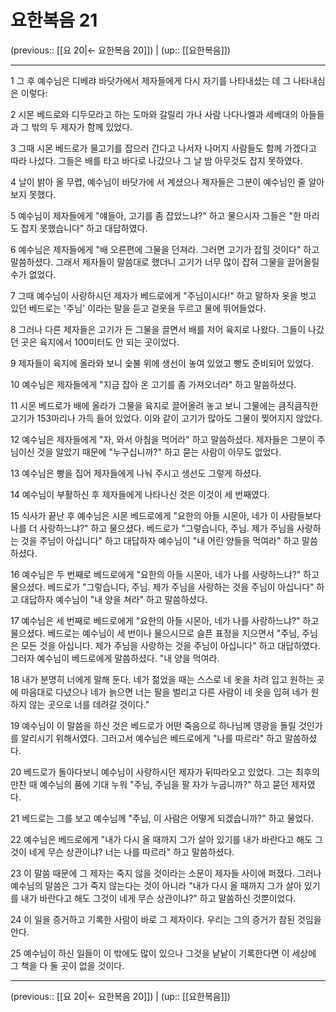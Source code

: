 # 요한복음 21

(previous:: [[요 20|← 요한복음 20]]) | (up:: [[요한복음]])

***




1 
그 후 예수님은 디베랴 바닷가에서 제자들에게 다시 자기를 나타내셨는 데 그 나타내심은 이렇다: 



2 
시몬 베드로와 디두모라고 하는 도마와 갈릴리 가나 사람 나다나엘과 세베대의 아들들과 그 밖의 두 제자가 함께 있었다. 



3 
그때 시몬 베드로가 물고기를 잡으러 간다고 나서자 나머지 사람들도 함께 가겠다고 따라 나섰다. 그들은 배를 타고 바다로 나갔으나 그 날 밤 아무것도 잡지 못하였다. 



4 
날이 밝아 올 무렵, 예수님이 바닷가에 서 계셨으나 제자들은 그분이 예수님인 줄 알아보지 못했다. 



5 
예수님이 제자들에게 "얘들아, 고기를 좀 잡았느냐?" 하고 물으시자 그들은 "한 마리도 잡지 못했습니다" 하고 대답하였다. 



6 
예수님은 제자들에게 "배 오른편에 그물을 던져라. 그러면 고기가 잡힐 것이다" 하고 말씀하셨다. 그래서 제자들이 말씀대로 했더니 고기가 너무 많이 잡혀 그물을 끌어올릴 수가 없었다. 



7 
그때 예수님이 사랑하시던 제자가 베드로에게 "주님이시다!" 하고 말하자 옷을 벗고 있던 베드로는 '주님' 이라는 말을 듣고 겉옷을 두르고 물에 뛰어들었다. 



8 
그러나 다른 제자들은 고기가 든 그물을 끌면서 배를 저어 육지로 나왔다. 그들이 나갔던 곳은 육지에서 100미터도 안 되는 곳이었다. 



9 
제자들이 육지에 올라와 보니 숯불 위에 생선이 놓여 있었고 빵도 준비되어 있었다. 



10 
예수님은 제자들에게 "지금 잡아 온 고기를 좀 가져오너라" 하고 말씀하셨다. 



11 
시몬 베드로가 배에 올라가 그물을 육지로 끌어올려 놓고 보니 그물에는 큼직큼직한 고기가 153마리나 가득 들어 있었다. 이와 같이 고기가 많아도 그물이 찢어지지 않았다. 



12 
예수님은 제자들에게 "자, 와서 아침을 먹어라" 하고 말씀하셨다. 제자들은 그분이 주님이신 것을 알았기 때문에 "누구십니까?" 하고 묻는 사람이 아무도 없었다. 



13 
예수님은 빵을 집어 제자들에게 나눠 주시고 생선도 그렇게 하셨다. 



14 
예수님이 부활하신 후 제자들에게 나타나신 것은 이것이 세 번째였다. 



15 
식사가 끝난 후 예수님은 시몬 베드로에게 "요한의 아들 시몬아, 네가 이 사람들보다 나를 더 사랑하느냐?" 하고 물으셨다. 베드로가 "그렇습니다, 주님. 제가 주님을 사랑하는 것을 주님이 아십니다" 하고 대답하자 예수님이 "내 어린 양들을 먹여라" 하고 말씀하셨다. 



16 
예수님은 두 번째로 베드로에게 "요한의 아들 시몬아, 네가 나를 사랑하느냐?" 하고 물으셨다. 베드로가 "그렇습니다, 주님. 제가 주님을 사랑하는 것을 주님이 아십니다" 하고 대답하자 예수님이 "내 양을 쳐라" 하고 말씀하셨다. 



17 
예수님은 세 번째로 베드로에게 "요한의 아들 시몬아, 네가 나를 사랑하느냐?" 하고 물으셨다. 베드로는 예수님이 세 번이나 물으시므로 슬픈 표정을 지으면서 "주님, 주님은 모든 것을 아십니다. 제가 주님을 사랑하는 것을 주님이 아십니다" 하고 대답하였다. 그러자 예수님이 베드로에게 말씀하셨다. "내 양을 먹여라. 



18 
내가 분명히 너에게 말해 둔다. 네가 젊었을 때는 스스로 네 옷을 차려 입고 원하는 곳에 마음대로 다녔으나 네가 늙으면 너는 팔을 벌리고 다른 사람이 네 옷을 입혀 네가 원하지 않는 곳으로 너를 데려갈 것이다." 



19 
예수님이 이 말씀을 하신 것은 베드로가 어떤 죽음으로 하나님께 영광을 돌릴 것인가를 알리시기 위해서였다. 그러고서 예수님은 베드로에게 "나를 따르라" 하고 말씀하셨다. 



20 
베드로가 돌아다보니 예수님이 사랑하시던 제자가 뒤따라오고 있었다. 그는 최후의 만찬 때 예수님의 품에 기대 누워 "주님, 주님을 팔 자가 누굽니까?" 하고 묻던 제자였다. 



21 
베드로는 그를 보고 예수님께 "주님, 이 사람은 어떻게 되겠습니까?" 하고 물었다. 



22 
예수님은 베드로에게 "내가 다시 올 때까지 그가 살아 있기를 내가 바란다고 해도 그것이 네게 무슨 상관이냐? 너는 나를 따르라" 하고 말씀하셨다. 



23 
이 말씀 때문에 그 제자는 죽지 않을 것이라는 소문이 제자들 사이에 퍼졌다. 그러나 예수님의 말씀은 그가 죽지 않는다는 것이 아니라 "내가 다시 올 때까지 그가 살아 있기를 내가 바란다고 해도 그것이 네게 무슨 상관이냐?" 하고 말씀하신 것뿐이었다. 



24 
이 일을 증거하고 기록한 사람이 바로 그 제자이다. 우리는 그의 증거가 참된 것임을 안다. 



25 
예수님이 하신 일들이 이 밖에도 많이 있으나 그것을 낱낱이 기록한다면 이 세상에 그 책을 다 둘 곳이 없을 것이다.

***

(previous:: [[요 20|← 요한복음 20]]) | (up:: [[요한복음]])
